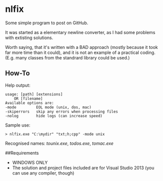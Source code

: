 # nlfix
Some simple program to post on GitHub.

It was started as a elementary newline converter, as I had some problems with extisting solutions.

Worth saying, that it's written with a BAD approach (mostly because it took far more time than it could), and it is not an example of a practical coding. (E.g. many classes from the standrard library could be used.)

## How-To
Help output:
```
usage: [path] [extensions]
	OR [filename]
Available options are:
-mode         EOL mode (unix, dos, mac)
-skiperrors   skip any errors when processing files
-nolog        hide logs (can increase speed)
```

Sample use:
```
> nlfix.exe "C:\mydir" "txt;h;cpp" -mode unix
```

Recognised names: *tounix.exe*, *todos.exe*, *tomac.exe*

##Requirements
 - WINDOWS ONLY
 - The solution and project files included are for Visual Studio 2013 (you can use any compiler, though)
